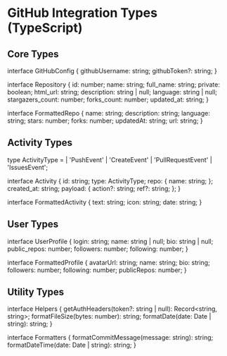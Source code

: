# GitHub Integration Types (TypeScript)

## Core Types

interface GitHubConfig {
  githubUsername: string;
  githubToken?: string;
}

interface Repository {
  id: number;
  name: string;
  full_name: string;
  private: boolean;
  html_url: string;
  description: string | null;
  language: string | null;
  stargazers_count: number;
  forks_count: number;
  updated_at: string;
}

interface FormattedRepo {
  name: string;
  description: string;
  language: string;
  stars: number;
  forks: number;
  updatedAt: string;
  url: string;
}

## Activity Types

type ActivityType = 
  | 'PushEvent'
  | 'CreateEvent'
  | 'PullRequestEvent'
  | 'IssuesEvent';

interface Activity {
  id: string;
  type: ActivityType;
  repo: {
    name: string;
  };
  created_at: string;
  payload: {
    action?: string;
    ref?: string;
  };
}

interface FormattedActivity {
  text: string;
  icon: string;
  date: string;
}

## User Types

interface UserProfile {
  login: string;
  name: string | null;
  bio: string | null;
  public_repos: number;
  followers: number;
  following: number;
}

interface FormattedProfile {
  avatarUrl: string;
  name: string;
  bio: string;
  followers: number;
  following: number;
  publicRepos: number;
}

## Utility Types

interface Helpers {
  getAuthHeaders(token?: string | null): Record<string, string>;
  formatFileSize(bytes: number): string;
  formatDate(date: Date | string): string;
}

interface Formatters {
  formatCommitMessage(message: string): string;
  formatDateTime(date: Date | string): string;
}
